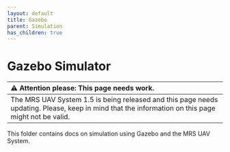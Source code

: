 ```yaml
---
layout: default
title: Gazebo
parent: Simulation
has_children: true
---
```


# Gazebo Simulator

| :warning: **Attention please: This page needs work.**                                                                                             |
| :---                                                                                                                                              |
| The MRS UAV System 1.5 is being released and this page needs updating. Please, keep in mind that the information on this page might not be valid. |

This folder contains docs on simulation using Gazebo and the MRS UAV System.
